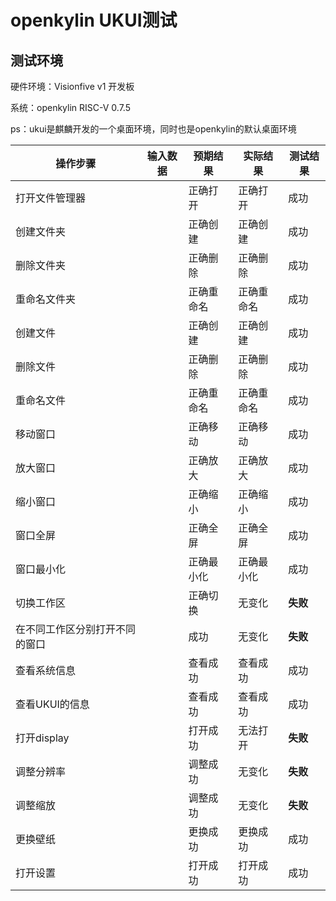 # openkylin UKUI测试



## 测试环境



硬件环境：Visionfive v1 开发板

系统：openkylin RISC-V 0.7.5

ps：ukui是麒麟开发的一个桌面环境，同时也是openkylin的默认桌面环境



| 操作步骤                       | 输入数据 | 预期结果   | 实际结果   | 测试结果 |
| ------------------------------ | -------- | ---------- | ---------- | -------- |
| 打开文件管理器                 |          | 正确打开   | 正确打开   | 成功     |
| 创建文件夹                     |          | 正确创建   | 正确创建   | 成功     |
| 删除文件夹                     |          | 正确删除   | 正确删除   | 成功     |
| 重命名文件夹                   |          | 正确重命名 | 正确重命名 | 成功     |
| 创建文件                       |          | 正确创建   | 正确创建   | 成功     |
| 删除文件                       |          | 正确删除   | 正确删除   | 成功     |
| 重命名文件                     |          | 正确重命名 | 正确重命名 | 成功     |
| 移动窗口                       |          | 正确移动   | 正确移动   | 成功     |
| 放大窗口                       |          | 正确放大   | 正确放大   | 成功     |
| 缩小窗口                       |          | 正确缩小   | 正确缩小   | 成功     |
| 窗口全屏                       |          | 正确全屏   | 正确全屏   | 成功     |
| 窗口最小化                     |          | 正确最小化 | 正确最小化 | 成功     |
| 切换工作区                     |          | 正确切换   | 无变化     | **失败** |
| 在不同工作区分别打开不同的窗口 |          | 成功       | 无变化     | **失败** |
| 查看系统信息                   |          | 查看成功   | 查看成功   | 成功     |
| 查看UKUI的信息                 |          | 查看成功   | 查看成功   | 成功     |
| 打开display                    |          | 打开成功   | 无法打开   | **失败** |
| 调整分辨率                     |          | 调整成功   | 无变化     | **失败** |
| 调整缩放                       |          | 调整成功   | 无变化     | **失败** |
| 更换壁纸                       |          | 更换成功   | 更换成功   | 成功     |
| 打开设置                       |          | 打开成功   | 打开成功   | 成功     |